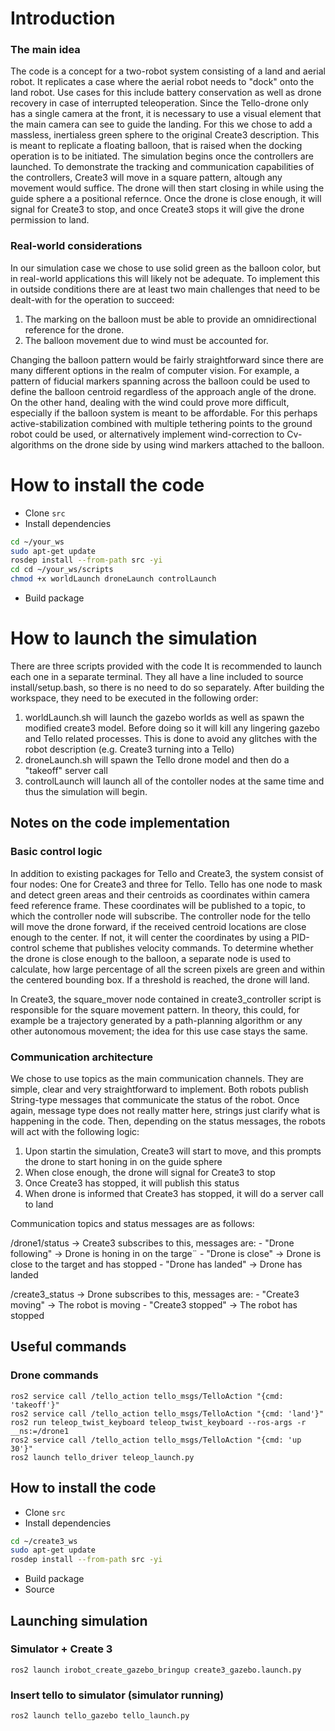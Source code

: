# Introduction

### The main idea

The code is a concept for a two-robot system consisting of a land and aerial robot. It replicates a case where the aerial robot needs to "dock" onto the land robot. Use cases for this include battery conservation as well as drone recovery in case of interrupted teleoperation. Since the Tello-drone only has a single camera at the front, it is necessary to use a visual element that the main camera can see to guide the landing. For this we chose to add a massless, inertialess green sphere to the original Create3 description. This is meant to replicate a floating balloon, that is raised when the docking operation is to be initiated. 
The simulation begins once the controllers are launched. To demonstrate the tracking and communication capabilities of the controllers, Create3 will move in a square pattern, altough any movement would suffice. The drone will then start closing in while using the guide sphere a a positional refernce. Once the drone is close enough, it will signal for Create3 to stop, and once Create3 stops it will give the drone permission to land. 

### Real-world considerations

In our simulation case we chose to use solid green as the balloon color, but in real-world applications this will likely not be adequate. To implement this in outside conditions there are at least two main challenges that need to be dealt-with for the operation to succeed: 

1. The marking on the balloon must be able to provide an omnidirectional reference for the drone.
2. The balloon movement due to wind must be accounted for. 

Changing the balloon pattern would be fairly straightforward since there are many different options in the realm of computer vision. For example, a pattern of fiducial markers spanning across the balloon could be used to define the balloon centroid regardless of the approach angle of the drone. On the other hand, dealing with the wind could prove more difficult, especially if the balloon system is meant to be affordable. For this perhaps active-stabilization combined with multiple tethering points to the ground robot could be used, or alternatively implement wind-correction to Cv-algorithms on the drone side by using wind markers attached to the balloon. 

# How to install the code

- Clone `src`
- Install dependencies

```bash
cd ~/your_ws
sudo apt-get update
rosdep install --from-path src -yi
cd cd ~/your_ws/scripts 
chmod +x worldLaunch droneLaunch controlLaunch
```
- Build package

# How to launch the simulation

There are three scripts provided with the code It is recommended to launch each one in a separate terminal. They all have a line included to source install/setup.bash, so there is no need to do so separately. After building the workspace, they need to be executed in the following order:

1. worldLaunch.sh will launch the gazebo worlds as well as spawn the modified create3 model. Before doing so it will kill any lingering gazebo and Tello related processes. This is done to avoid any glitches with the robot description (e.g. Create3 turning into a Tello)
2. droneLaunch.sh will spawn the Tello drone model and then do a "takeoff" server call
3. controlLaunch will launch all of the contoller nodes at the same time and thus the simulation will begin. 

## Notes on the code implementation

### Basic control logic

In addition to existing packages for Tello and Create3, the system consist of four nodes: One for Create3 and three for Tello. 
Tello has one node to mask and detect green areas and their centroids as coordinates within camera feed reference frame. These coordinates will be published to a topic, to which the controller node will subscribe. The controller node for the tello will move the drone forward, if the received centroid locations are close enough to the center. If not, it will center the coordinates by using a PID-control scheme that publishes velocity commands. To determine whether the drone is close enough to the balloon, a separate node is used to calculate, how large percentage of all the screen pixels are green and within the centered bounding box. If a threshold is reached, the drone will land. 

In Create3, the square_mover node contained in create3_controller script is responsible for the square movement pattern. In theory, this could, for example be a trajectory generated by a path-planning algorithm or any other autonomous movement; the idea for this use case stays the same. 

### Communication architecture

We chose to use topics as the main communication channels. They are simple, clear and very straightforward to implement. Both robots publish String-type messages that communicate the status of the robot. Once again, message type does not really matter here, strings just clarify what is happening in the code. Then, depending on the status messages, the robots will act with the following logic: 


1. Upon startin the simulation, Create3 will start to move, and this prompts the drone to start honing in on the guide sphere
2. When close enough, the drone will signal for Create3 to stop
3. Once Create3 has stopped, it will publish this status
4. When drone is informed that Create3 has stopped, it will do a server call to land

Communication topics and status messages are as follows:

/drone1/status -> Create3 subscribes to this, messages are:
    - "Drone following" -> Drone is honing in on the targe¨
    - "Drone is close" -> Drone is close to the target and has stopped
    - "Drone has landed" -> Drone has landed

/create3_status  -> Drone subscribes to this, messages are: 
    - "Create3 moving" -> The robot is moving
    - "Create3 stopped" -> The robot has stopped 

## Useful commands

### Drone commands  
`ros2 service call /tello_action tello_msgs/TelloAction "{cmd: 'takeoff'}"`  
`ros2 service call /tello_action tello_msgs/TelloAction "{cmd: 'land'}"`  
`ros2 run teleop_twist_keyboard teleop_twist_keyboard --ros-args -r __ns:=/drone1`  
`ros2 service call /tello_action tello_msgs/TelloAction "{cmd: 'up 30'}"`  
`ros2 launch tello_driver teleop_launch.py`



## How to install the code

- Clone `src`
- Install dependencies

```bash
cd ~/create3_ws
sudo apt-get update
rosdep install --from-path src -yi
```

- Build package
- Source

## Launching simulation

### Simulator + Create 3
`ros2 launch irobot_create_gazebo_bringup create3_gazebo.launch.py`

### Insert tello to simulator (simulator running)
`ros2 launch tello_gazebo tello_launch.py`


